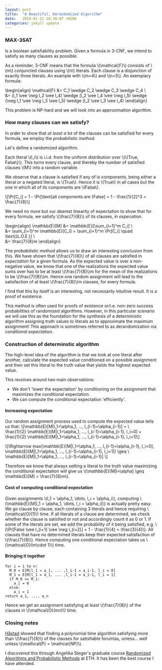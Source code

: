 ```yaml
---
layout: post
title:  "A Beautiful, Derandomized Algorithm"
date:   2019-01-21 16:38:07 +0200
categories: jekyll update
---
```

<script type="text/javascript" async
src="https://cdnjs.cloudflare.com/ajax/libs/mathjax/2.7.1/MathJax.js?
config=TeX-AMS-MML_HTMLorMML"></script>

### MAX-3SAT
Is a boolean satisfiability problem. Given a formula in 3-CNF, we intend to satisfy as many clauses as possible.

As a reminder, 3-CNF means that the formula \\(\mathcal{F}\\) consists of \\(m\\) conjuncted clauses using \\(n\\) literals. Each clause is a disjunction of exactly three literals. An example with \\(m=4\\) and \\(n=5\\). An exemplary formula:

\begin{align}
\mathcal{F} &= C_1 \wedge C_2 \wedge C_3 \wedge C_4 \\\
&= (l_1 \vee \neg l_2 \vee l_4) \wedge (l_2 \vee l_4 \vee \neg l_5) \wedge (\neg l_1 \vee \neg l_3 \vee l_5)  \wedge (l_2 \vee l_3 \vee l_4)
\end{align}

This problem is NP-hard and we will look into an approximation algorithm.

### How many clauses can we satisfy?
In order to show that _at least a lot_ of the clauses can be satisfied for every formula, we employ the _probabilistic method_.

Let's define a randomized algorithm.

Each literal \\(l_i\\) is i.i.d. from the
uniform distribution over \\(\\{True, False\\}\\). This turns every clause, and thereby the number of satisfied clauses \\(M\\) into a random variable.

We observe that a clause is satisfied if any of is components, being either a literal or a negated literal, is \\(True\\). Hence it is \\(True\\) in all cases but the one in which all of its components are \\(False\\).

\\[\Pr[C_i] = 1 - \Pr[\text{all components are }False] = 1 - \frac{1}{2}^3 = \frac{7}{8}\\]

We need no more but our dearest linearity of expectation to show that for every formula, we satisfy \\(\frac{7}{8}\\) of its clauses, _in expecation_.

\begin{align}
\mathbb{E}[M] &= \mathbb{E}[\sum_{i=1}^m C_i] \\\
&= \sum_{i=1}^m \mathbb{E}[C_i] = \sum_{i=1}^m \Pr[C_i] \quad \text{(L.O.E.)} \\\
&= \frac{7}{8}m
\end{align}

The _probabilistic method_ allows us to draw an interesting conclusion from this. We have shown that \\(\frac{7}{8}\\) of all clauses are satisfied in _expectation_ for a given formula. As the expected value is over a non-negative value, we know that one of the realizations the expected value sums over has to be at least \\(\frac{7}{8}\\)m for the mean of the realizations to be \\(\frac{7}{8}\\)m. Hence one random assignment will lead to the satisfaction of at least \\(\frac{7}{8}\\)m clauses, for every formula.

I find that this by itself is an interesting, not necessarily intuitive result. It is a proof of existence.

This method is often used for proofs of existence or/i.e. non-zero success probabilities of randomized algorithms. However, in this particular scenario we will use this as the foundation for the synthesis of a deterministic algorithm assigning truth values to literals as to approximate the maximum assignment! This approach is sometimes referred to as derandomization via _conditional expectation_.

### Construction of determinstic algorithm


The high-level idea of the algorithm is that we look at one literal after another, calculate the expected value conditioned on a possible assignment and then set this literal to the truth value that yields the highest expected value.

This revolves around two main observations:
* We don't 'lower the expectation' by conditioning on the assignment that maximizes the conditional expectation.
* We can compute the conditional expectation 'efficiently'.

#### Increasing expectation
Our random assignment process used to compute the expected value tells us that:
\\[\mathbb{E}[M|l_1=\alpha_1, ..., l_{i-1}=\alpha_{i-1}] = \\\
\frac{1}{2} \mathbb{E}[M|l_1=\alpha_1, ..., l_{i-1}=\alpha_{i-1}, l_i=0] + \frac{1}{2}
\mathbb{E}[M|l_1=\alpha_1, ..., l_{i-1}=\alpha_{i-1}, l_i=1]\\]



\\[\Rightarrow max(\mathbb{E}[M|l_1=\alpha_1, ..., l_{i-1}=\alpha_{i-1}, l_i=0],\
\mathbb{E}[M|l_1=\alpha_1, ..., l_{i-1}=\alpha_{i-1}, l_i=1]) \geq \\\
\mathbb{E}[M|l_1=\alpha_1, ..., l_{i-1}=\alpha_{i-1}]
\\]

Therefore we know that always setting a literal to the truth value maximizing the conditional expectation will give us \\(\mathbb{E}[M|l=\alpha] \geq \mathbb{E}[M] = \frac{7}{8}m\\).
#### Cost of computing conditional expectation
Given assignments \\(l_1 = \alpha_1, \dots, l_i = \alpha_i\\), computing \\(\mathbb{E}[M\|l_1 = \alpha_1, \dots, l_i = \alpha_i]\\) is actually pretty easy. We go clause by clause, each containing 3 literals and hence requiring \\(\mathcal{O}(1)\\) time. If all literals of a clause are determined, we check whether the clause is satisfied or not and accordingly count it as 0 or 1. If some of the literals are set, we add the probability of it being satisfied, e.g. \\(\Pr[False \vee l_{i+1} \vee \neg l_{i+2}] = 1 - \frac{1}{4} = \frac{3}{4}\\). All clauses that have no determined literals keep their expected satisfaction of \\(\\frac{7}{8}\\). Hence computing one conditional expectation takes us \\(\mathcal{O}(m\cdot 1)\\) time.

#### Bringing it together

```
for i = 1 to n:
  M_0 = E[M|l_1 = a_1, ... ,l_i-1 = a_i-1, l_i = 0]
  M_1 = E[M|l_1 = a_1, ... ,l_i-1 = a_i-1, l_i = 1]
  if M_0 >= M_1:
    a_i = 0
  else:
    a_i = 1
return a_1, ..., a_n
```

Hence we get an assignment satisfying at least \\(\frac{7}{8}\\) of the clauses
in \\(\mathcal{O}(mn)\\) time.

### Closing notes

[Håstad](https://dl.acm.org/citation.cfm?doid=502090.502098) showed that finding a polynomial time algorithm satisfying more than \\(\frac{7}{8}\\) of the clauses for satisfiable forumlas, unless... well unless \\(\mathcal{P} = \mathcal{NP}\\).

I discovered this through Angelika Steger's graduate course [Randomized Algorithms and Probabilistic Methods](https://www.cadmo.ethz.ch/education/lectures/HS18/RandAlg/index.html) at ETH. It has been the best course I have attended.
